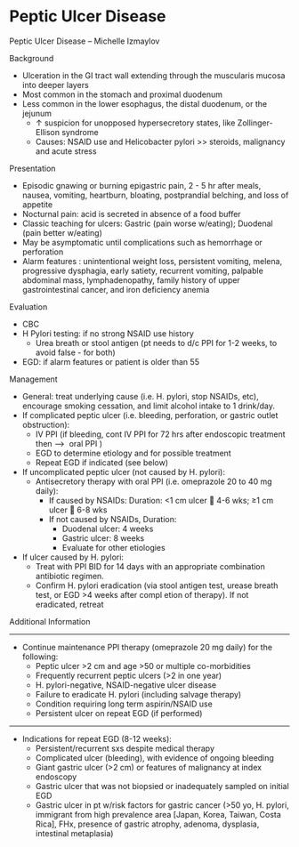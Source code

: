 # Peptic Ulcer Disease

Peptic Ulcer Disease – Michelle Izmaylov

Background

-   Ulceration in the GI tract wall extending through the muscularis
    mucosa into deeper layers
-   Most common in the stomach and proximal duodenum
-   Less common in the lower esophagus, the distal duodenum, or the
    jejunum
    -   ↑
        suspicion for unopposed hypersecretory states, like
        Zollinger-Ellison syndrome
    -   Causes: NSAID use and Helicobacter pylori >\> steroids,
        malignancy and acute stress

Presentation

-   Episodic gnawing or burning epigastric pain, 2 - 5 hr after meals,
    nausea, vomiting, heartburn, bloating, postprandial belching, and
    loss of appetite
-   Nocturnal pain: acid is secreted in absence of a food buffer
-   Classic teaching for ulcers:
    Gastric (pain worse w/eating); Duodenal (pain better w/eating)
-   May be asymptomatic until complications such as hemorrhage or
    perforation
-   Alarm features
    : unintentional weight loss, persistent vomiting, melena,
    progressive dysphagia, early satiety, recurrent vomiting, palpable
    abdominal mass, lymphadenopathy, family history of upper
    gastrointestinal cancer, and iron deficiency anemia

Evaluation

-   CBC
-   H Pylori testing: if no strong NSAID use history
    -   Urea breath or stool antigen (pt needs to d/c PPI for 1-2 weeks,
        to avoid false - for both)
-   EGD: if alarm features or patient is older than 55

Management

-   General: treat underlying cause (i.e. H. pylori, stop NSAIDs, etc),
    encourage smoking cessation, and limit alcohol intake to 1
    drink/day.
-   If complicated peptic ulcer (i.e. bleeding, perforation, or gastric
    outlet obstruction):
    -   IV PPI (if bleeding, cont IV PPI for 72 hrs after endoscopic
        treatment then -->  oral PPI )
    -   EGD to determine etiology and for possible treatment
    -   Repeat EGD if indicated (see below)
-   If uncomplicated peptic ulcer (not caused by H. pylori):
    -   Antisecretory therapy with oral PPI (i.e. omeprazole 20 to 40 mg
        daily):
        -   If caused by NSAIDs: Duration: \<1 cm ulcer
            
            4-6 wks; ≥1 cm ulcer
            
            6-8 wks
        -   If not caused by NSAIDs, Duration:
            -   Duodenal ulcer: 4 weeks
            -   Gastric ulcer: 8 weeks
            -   Evaluate for other etiologies
-   If ulcer caused by H. pylori:
    -   Treat with PPI BID for 14 days with an appropriate combination
        antibiotic regimen.
    -   Confirm H. pylori eradication (via stool antigen test, urease
        breath test, or EGD >4 weeks after compl
        etion of therapy). If not eradicated, retreat

Additional Information

-   -   -

-   Continue maintenance PPI therapy (omeprazole 20 mg daily) for the
    following:
    -   Peptic ulcer >2 cm and age >50 or multiple co-morbidities
    -   Frequently recurrent peptic ulcers (>2 in one year)
    -   H. pylori-negative, NSAID-negative ulcer disease
    -   Failure to eradicate H. pylori (including salvage therapy)
    -   Condition requiring long term aspirin/NSAID use
    -   Persistent ulcer on repeat EGD (if performed)

-   -   -

-   Indications for repeat EGD (8-12 weeks):
    -   Persistent/recurrent sxs despite medical therapy
    -   Complicated ulcer (bleeding), with evidence of ongoing bleeding
    -   Giant gastric ulcer (>2 cm) or features of malignancy at index
        endoscopy
    -   Gastric ulcer that was not biopsied or inadequately sampled on
        initial EGD
    -   Gastric ulcer in pt w/risk factors for gastric cancer (>50
        yo, H. pylori, immigrant from high prevalence area \[Japan,
        Korea, Taiwan, Costa Rica\], FHx, presence of gastric atrophy,
        adenoma, dysplasia, intestinal metaplasia)
